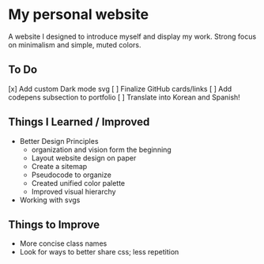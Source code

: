 # My personal website

A website I designed to introduce myself and display my work. Strong focus on minimalism and simple, muted colors.

## To Do

[x] Add custom Dark mode svg
[ ] Finalize GitHub cards/links
[ ] Add codepens subsection to portfolio
[ ] Translate into Korean and Spanish!

## Things I Learned / Improved

- Better Design Principles
  - organization and vision form the beginning
  - Layout website design on paper
  - Create a sitemap
  - Pseudocode to organize
  - Created unified color palette
  - Improved visual hierarchy
- Working with svgs

## Things to Improve

- More concise class names
- Look for ways to better share css; less repetition
